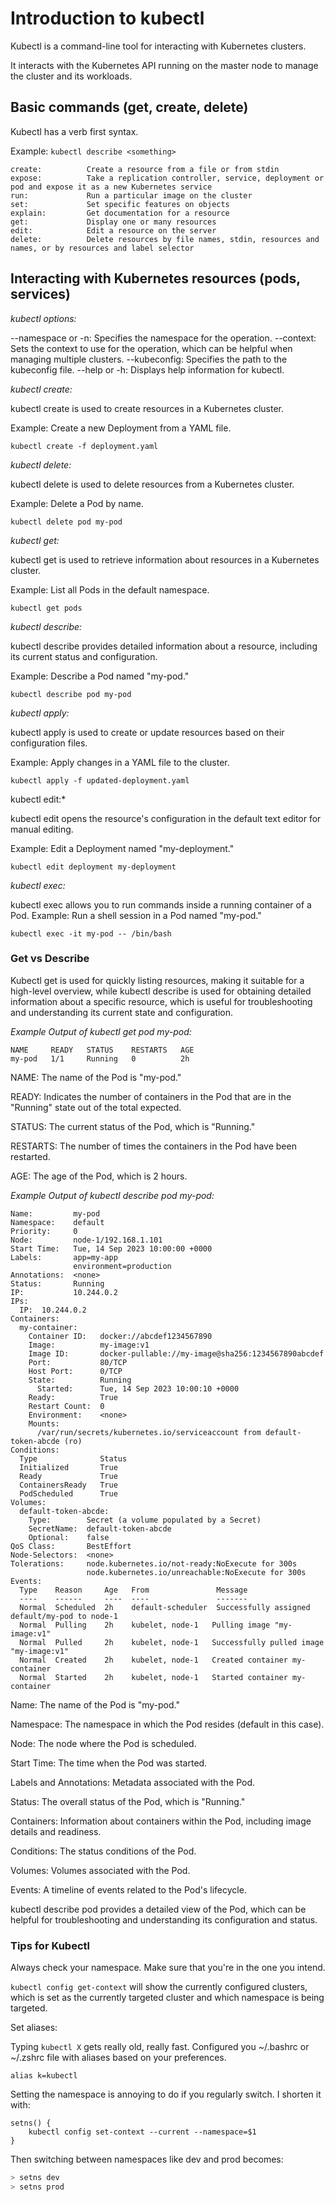 # Introduction to kubectl

Kubectl is a command-line tool for interacting with Kubernetes clusters.

It interacts with the Kubernetes API running on the master node to manage the cluster and its workloads.

## Basic commands (get, create, delete)

Kubectl has a verb first syntax.

Example: `kubectl describe <something>`

```
create:          Create a resource from a file or from stdin
expose:          Take a replication controller, service, deployment or pod and expose it as a new Kubernetes service
run:             Run a particular image on the cluster
set:             Set specific features on objects
explain:         Get documentation for a resource
get:             Display one or many resources
edit:            Edit a resource on the server
delete:          Delete resources by file names, stdin, resources and names, or by resources and label selector
```

## Interacting with Kubernetes resources (pods, services)

*kubectl options:*

--namespace or -n: Specifies the namespace for the operation.
--context: Sets the context to use for the operation, which can be helpful when managing multiple clusters.
--kubeconfig: Specifies the path to the kubeconfig file.
--help or -h: Displays help information for kubectl.

*kubectl create:*

kubectl create is used to create resources in a Kubernetes cluster.

Example: Create a new Deployment from a YAML file.

`kubectl create -f deployment.yaml`

*kubectl delete:*

kubectl delete is used to delete resources from a Kubernetes cluster.

Example: Delete a Pod by name.

`kubectl delete pod my-pod`

*kubectl get:*

kubectl get is used to retrieve information about resources in a Kubernetes cluster.

Example: List all Pods in the default namespace.

`kubectl get pods`

*kubectl describe:*

kubectl describe provides detailed information about a resource, including its current status and configuration.

Example: Describe a Pod named "my-pod."

`kubectl describe pod my-pod`

*kubectl apply:*

kubectl apply is used to create or update resources based on their configuration files.

Example: Apply changes in a YAML file to the cluster.

`kubectl apply -f updated-deployment.yaml`

kubectl edit:*

kubectl edit opens the resource's configuration in the default text editor for manual editing.

Example: Edit a Deployment named "my-deployment."

`kubectl edit deployment my-deployment`

*kubectl exec:*

kubectl exec allows you to run commands inside a running container of a Pod.
Example: Run a shell session in a Pod named "my-pod."

`kubectl exec -it my-pod -- /bin/bash`

### Get vs Describe

Kubectl get is used for quickly listing resources, making it suitable for a high-level overview, while kubectl describe is used for obtaining detailed information about a specific resource, which is useful for troubleshooting and understanding its current state and configuration. 

*Example Output of kubectl get pod my-pod:*

```
NAME     READY   STATUS    RESTARTS   AGE
my-pod   1/1     Running   0          2h
```

NAME: The name of the Pod is "my-pod."

READY: Indicates the number of containers in the Pod that are in the "Running" state out of the total expected.

STATUS: The current status of the Pod, which is "Running."

RESTARTS: The number of times the containers in the Pod have been restarted.

AGE: The age of the Pod, which is 2 hours.


*Example Output of kubectl describe pod my-pod:*

```
Name:         my-pod
Namespace:    default
Priority:     0
Node:         node-1/192.168.1.101
Start Time:   Tue, 14 Sep 2023 10:00:00 +0000
Labels:       app=my-app
              environment=production
Annotations:  <none>
Status:       Running
IP:           10.244.0.2
IPs:
  IP:  10.244.0.2
Containers:
  my-container:
    Container ID:   docker://abcdef1234567890
    Image:          my-image:v1
    Image ID:       docker-pullable://my-image@sha256:1234567890abcdef
    Port:           80/TCP
    Host Port:      0/TCP
    State:          Running
      Started:      Tue, 14 Sep 2023 10:00:10 +0000
    Ready:          True
    Restart Count:  0
    Environment:    <none>
    Mounts:
      /var/run/secrets/kubernetes.io/serviceaccount from default-token-abcde (ro)
Conditions:
  Type              Status
  Initialized       True
  Ready             True
  ContainersReady   True
  PodScheduled      True
Volumes:
  default-token-abcde:
    Type:        Secret (a volume populated by a Secret)
    SecretName:  default-token-abcde
    Optional:    false
QoS Class:       BestEffort
Node-Selectors:  <none>
Tolerations:     node.kubernetes.io/not-ready:NoExecute for 300s
                 node.kubernetes.io/unreachable:NoExecute for 300s
Events:
  Type    Reason     Age   From               Message
  ----    ------     ----  ----               -------
  Normal  Scheduled  2h    default-scheduler  Successfully assigned default/my-pod to node-1
  Normal  Pulling    2h    kubelet, node-1   Pulling image "my-image:v1"
  Normal  Pulled     2h    kubelet, node-1   Successfully pulled image "my-image:v1"
  Normal  Created    2h    kubelet, node-1   Created container my-container
  Normal  Started    2h    kubelet, node-1   Started container my-container

```

Name: The name of the Pod is "my-pod."

Namespace: The namespace in which the Pod resides (default in this case).

Node: The node where the Pod is scheduled.

Start Time: The time when the Pod was started.

Labels and Annotations: Metadata associated with the Pod.

Status: The overall status of the Pod, which is "Running."

Containers: Information about containers within the Pod, including image details and readiness.

Conditions: The status conditions of the Pod.

Volumes: Volumes associated with the Pod.

Events: A timeline of events related to the Pod's lifecycle.

kubectl describe pod provides a detailed view of the Pod, which can be helpful for troubleshooting and understanding its configuration and status.

### Tips for Kubectl

Always check your namespace. Make sure that you're in the one you intend.

`kubectl config get-context` will show the currently configured clusters, which is set as the currently targeted cluster
and which namespace is being targeted.

Set aliases:

Typing `kubectl X` gets really old, really fast. Configured you ~/.bashrc or ~/.zshrc file with aliases based on your preferences.

`alias k=kubectl`

Setting the namespace is annoying to do if you regularly switch. I shorten it with:

```
setns() {
    kubectl config set-context --current --namespace=$1
}
```

Then switching between namespaces like dev and prod becomes:

```bash
> setns dev
> setns prod
```

